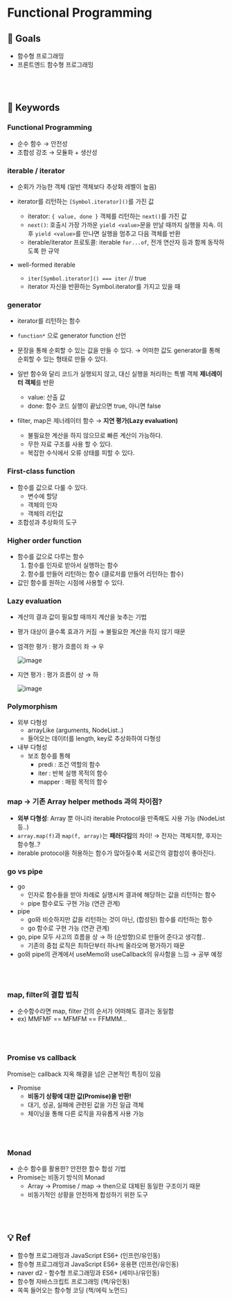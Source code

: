 # Functional Programming

## 🎯 Goals

- 함수형 프로그래밍
- 프론트엔드 함수형 프로그래밍

<br />
<br />

## 🔎 Keywords

### Functional Programming

- 순수 함수 → 안전성
- 조합성 강조 → 모듈화 + 생산성

### iterable / iterator

- 순회가 가능한 객체 (일반 객체보다 추상화 레벨이 높음)
- iterator를 리턴하는 `[Symbol.iterator]()`를 가진 값

  - iterator: `{ value, done }` 객체를 리턴하는 `next()`를 가진 값
  - `next()`: 호출시 가장 가까운 `yield <value>`문을 만날 때까지 실행을 지속. 이후 `yield <value>`를 만나면 실행을 멈추고 다음 객체를 반환
  - iterable/iterator 프로토콜: iterable `for...of`, 전개 연산자 등과 함께 동작하도록 한 규약

- well-formed iterable
  - `iter[Symbol.iterator]() === iter` // true
  - iterator 자신을 반환하는 Symbol.iterator를 가지고 있을 때

### generator

- iterator를 리턴하는 함수
- `function*` 으로 generator function 선언
- 문장을 통해 순회할 수 있는 값을 만들 수 있다. → 어떠한 값도 generator를 통해 순회할 수 있는 형태로 만들 수 있다.

- 일반 함수와 달리 코드가 실행되지 않고, 대신 실행을 처리하는 특별 객체 **제너레이터 객체**를 반환

  - value: 산출 값
  - done: 함수 코드 실행이 끝났으면 true, 아니면 false

- filter, map은 제너레이터 함수 → **지연 평가(Lazy evaluation)**
  - 불필요한 계산을 하지 않으므로 빠른 계산이 가능하다.
  - 무한 자료 구조를 사용 할 수 있다.
  - 복잡한 수식에서 오류 상태를 피할 수 있다.

### First-class function

- 함수를 값으로 다룰 수 있다.
  - 변수에 할당
  - 객체의 인자
  - 객체의 리턴값
- 조합성과 추상화의 도구

### Higher order function

- 함수를 값으로 다루는 함수
  1. 함수를 인자로 받아서 실행하는 함수
  2. 함수를 만들어 리턴하는 함수 (클로저를 만들어 리턴하는 함수)
- 값인 함수를 원하는 시점에 사용할 수 있다.

### Lazy evaluation

- 계산의 결과 값이 필요할 때까지 계산을 늦추는 기법
- 평가 대상이 클수록 효과가 커짐 → 불필요한 계산을 하지 않기 때문
- 엄격한 평가 : 평가 흐름이 좌 → 우

  ![image](https://user-images.githubusercontent.com/43740455/181026935-da7d53c5-8df7-469b-afa6-3d218e76c401.png)

- 지연 평가 : 평가 흐름이 상 → 하

  ![image](https://user-images.githubusercontent.com/43740455/181026996-03c9da29-a641-4ee8-bb5c-37944acf5d63.png)

### Polymorphism

- 외부 다형성
  - arrayLike (arguments, NodeList..)
  - 들어오는 데이터를 length, key로 추상화하여 다형성
- 내부 다형성
  - 보조 함수를 통해
    - predi : 조건 역할의 함수
    - iter : 반복 실행 목적의 함수
    - mapper : 매핑 목적의 함수

### map → 기존 Array helper methods 과의 차이점?

- **외부 다형성**: Array 뿐 아니라 iterable Protocol을 만족해도 사용 가능 (NodeList 등..)
- `array.map(f)`과 `map(f, array)`는 **패러다임**의 차이! → 전자는 객체지향, 후자는 함수형..?
- iterable protocol을 허용하는 함수가 많아질수록 서로간의 결합성이 좋아진다.

### go vs pipe

- go
  - 인자로 함수들을 받아 차례로 실행시켜 결과에 해당하는 값을 리턴하는 함수
  - pipe 함수로도 구현 가능 (연관 관계)
- pipe
  - go와 비슷하지만 값을 리턴하는 것이 아닌, (합성된) 함수를 리턴하는 함수
  - go 함수로 구현 가능 (연관 관계)
- go, pipe 모두 사고의 흐름을 상 → 하 (순방향)으로 만들어 준다고 생각함..
  - 기존의 중첩 로직은 최하단부터 하나씩 올라오며 평가하기 때문
- go와 pipe의 관계에서 useMemo와 useCallback의 유사함을 느낌 → 공부 예정

<br />
<br />

### map, filter의 결합 법칙

- 순수함수라면 map, filter 간의 순서가 어떠해도 결과는 동일함
- ex) MMFMF == MFMFM == FFMMM...

<br />
<br />

### Promise vs callback

Promise는 callback 지옥 해결을 넘은 근본적인 특징이 있음

- Promise
  - **비동기 상황에 대한 값(Promise)을 반환!**
  - 대기, 성공, 실패에 관련된 값을 가진 일급 객체
  - 체이닝을 통해 다른 로직을 자유롭게 사용 가능

<br />
<br />

### Monad

- 순수 함수를 활용한? 안전한 함수 합성 기법
- Promise는 비동기 방식의 Monad
  - Array → Promise / map → then으로 대체된 동일한 구조이기 때문
  - 비동기적인 상황을 안전하게 합성하기 위한 도구

<br />
<br />

## 💡 Ref

- 함수형 프로그래밍과 JavaScript ES6+ (인프런/유인동)
- 함수형 프로그래밍과 JavaScript ES6+ 응용편 (인프런/유인동)
- naver d2 - 함수형 프로그래밍과 ES6+ (세미나/유인동)
- 함수형 자바스크립트 프로그래밍 (책/유인동)
- 쏙쏙 들어오는 함수형 코딩 (책/에릭 노먼드)
